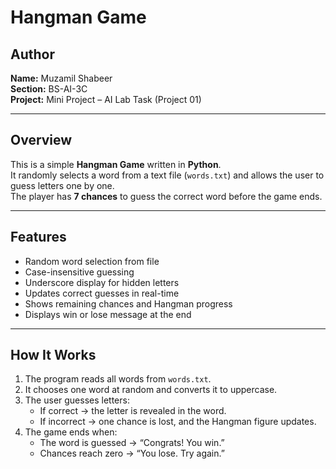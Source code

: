 # Hangman Game

## Author
**Name:** Muzamil Shabeer  
**Section:** BS-AI-3C  
**Project:** Mini Project – AI Lab Task (Project 01)

---

## Overview
This is a simple **Hangman Game** written in **Python**.  
It randomly selects a word from a text file (`words.txt`) and allows the user to guess letters one by one.  
The player has **7 chances** to guess the correct word before the game ends.

---

## Features
- Random word selection from file  
- Case-insensitive guessing  
- Underscore display for hidden letters  
- Updates correct guesses in real-time  
- Shows remaining chances and Hangman progress  
- Displays win or lose message at the end  

---

## How It Works
1. The program reads all words from `words.txt`.
2. It chooses one word at random and converts it to uppercase.
3. The user guesses letters:
   - If correct → the letter is revealed in the word.
   - If incorrect → one chance is lost, and the Hangman figure updates.
4. The game ends when:
   - The word is guessed → “Congrats! You win.”
   - Chances reach zero → “You lose. Try again.”


